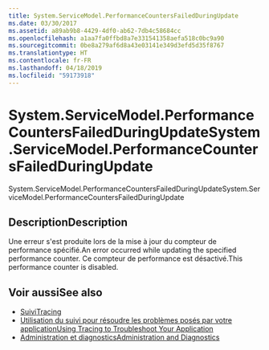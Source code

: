 ```yaml
---
title: System.ServiceModel.PerformanceCountersFailedDuringUpdate
ms.date: 03/30/2017
ms.assetid: a89ab9b8-4429-4df0-ab62-7db4c58684cc
ms.openlocfilehash: a1aa7fa0ffbd8a7e331541358aefa518c0bc9a90
ms.sourcegitcommit: 0be8a279af6d8a43e03141e349d3efd5d35f8767
ms.translationtype: HT
ms.contentlocale: fr-FR
ms.lasthandoff: 04/18/2019
ms.locfileid: "59173918"
---
```

# <a name="systemservicemodelperformancecountersfailedduringupdate"></a><span data-ttu-id="0a0d8-102">System.ServiceModel.PerformanceCountersFailedDuringUpdate</span><span class="sxs-lookup"><span data-stu-id="0a0d8-102">System.ServiceModel.PerformanceCountersFailedDuringUpdate</span></span>
<span data-ttu-id="0a0d8-103">System.ServiceModel.PerformanceCountersFailedDuringUpdate</span><span class="sxs-lookup"><span data-stu-id="0a0d8-103">System.ServiceModel.PerformanceCountersFailedDuringUpdate</span></span>  
  
## <a name="description"></a><span data-ttu-id="0a0d8-104">Description</span><span class="sxs-lookup"><span data-stu-id="0a0d8-104">Description</span></span>  
 <span data-ttu-id="0a0d8-105">Une erreur s'est produite lors de la mise à jour du compteur de performance spécifié.</span><span class="sxs-lookup"><span data-stu-id="0a0d8-105">An error occurred while updating the specified performance counter.</span></span> <span data-ttu-id="0a0d8-106">Ce compteur de performance est désactivé.</span><span class="sxs-lookup"><span data-stu-id="0a0d8-106">This performance counter is disabled.</span></span>  
  
## <a name="see-also"></a><span data-ttu-id="0a0d8-107">Voir aussi</span><span class="sxs-lookup"><span data-stu-id="0a0d8-107">See also</span></span>

- [<span data-ttu-id="0a0d8-108">Suivi</span><span class="sxs-lookup"><span data-stu-id="0a0d8-108">Tracing</span></span>](../../../../../docs/framework/wcf/diagnostics/tracing/index.md)
- [<span data-ttu-id="0a0d8-109">Utilisation du suivi pour résoudre les problèmes posés par votre application</span><span class="sxs-lookup"><span data-stu-id="0a0d8-109">Using Tracing to Troubleshoot Your Application</span></span>](../../../../../docs/framework/wcf/diagnostics/tracing/using-tracing-to-troubleshoot-your-application.md)
- [<span data-ttu-id="0a0d8-110">Administration et diagnostics</span><span class="sxs-lookup"><span data-stu-id="0a0d8-110">Administration and Diagnostics</span></span>](../../../../../docs/framework/wcf/diagnostics/index.md)

